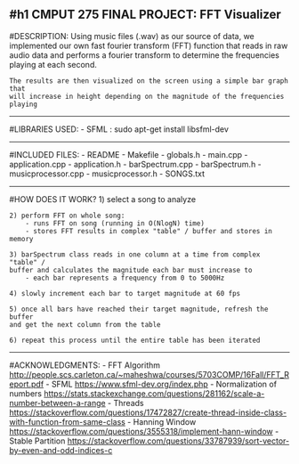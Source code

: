 #h1 CMPUT 275 FINAL PROJECT: FFT Visualizer
--------------------------------------------------------------------------------
#DESCRIPTION:
    Using music files (.wav) as our source of data, we implemented our own
    fast fourier transform (FFT) function that reads in raw audio data and
    performs a fourier transform to determine the frequencies playing at each second.

    The results are then visualized on the screen using a simple bar graph that
    will increase in height depending on the magnitude of the frequencies playing

--------------------------------------------------------------------------------
#LIBRARIES USED:
    - SFML : sudo apt-get install libsfml-dev

--------------------------------------------------------------------------------
#INCLUDED FILES:
    - README
    - Makefile
    - globals.h
    - main.cpp
    - application.cpp
    - application.h
    - barSpectrum.cpp
    - barSpectrum.h
    - musicprocessor.cpp
    - musicprocessor.h
    - SONGS.txt

--------------------------------------------------------------------------------
#HOW DOES IT WORK?
    1) select a song to analyze

    2) perform FFT on whole song:
        - runs FFT on song (running in O(NlogN) time)
        - stores FFT results in complex "table" / buffer and stores in memory

    3) barSpectrum class reads in one column at a time from complex "table" /
    buffer and calculates the magnitude each bar must increase to
        - each bar represents a frequency from 0 to 5000Hz

    4) slowly increment each bar to target magnitude at 60 fps

    5) once all bars have reached their target magnitude, refresh the buffer
    and get the next column from the table

    6) repeat this process until the entire table has been iterated

--------------------------------------------------------------------------------
#ACKNOWLEDGMENTS:
    - FFT Algorithm
http://people.scs.carleton.ca/~maheshwa/courses/5703COMP/16Fall/FFT_Report.pdf
    - SFML
https://www.sfml-dev.org/index.php
     - Normalization of numbers
https://stats.stackexchange.com/questions/281162/scale-a-number-between-a-range
    - Threads
https://stackoverflow.com/questions/17472827/create-thread-inside-class-with-function-from-same-class
    - Hanning Window
https://stackoverflow.com/questions/3555318/implement-hann-window
    - Stable Partition
https://stackoverflow.com/questions/33787939/sort-vector-by-even-and-odd-indices-c
